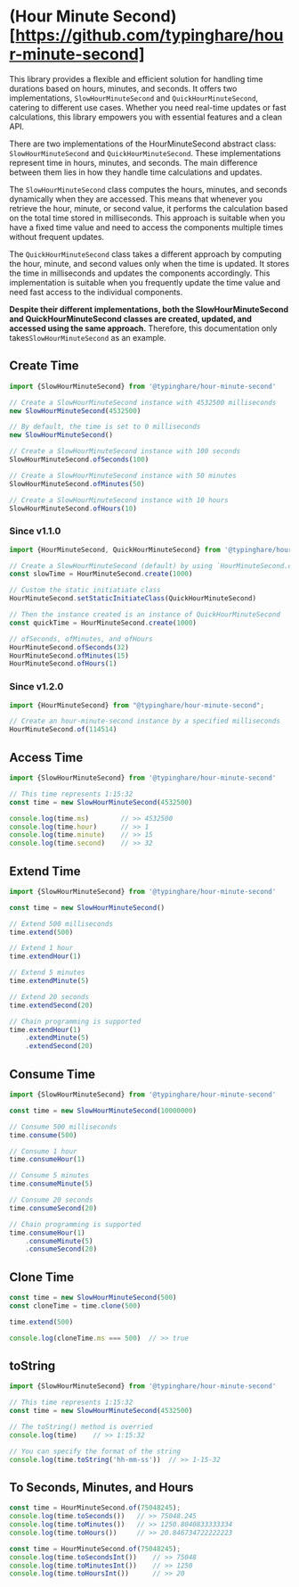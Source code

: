 # (Hour Minute Second)[https://github.com/typinghare/hour-minute-second]

This library provides a flexible and efficient solution for handling time durations based on
hours, minutes, and seconds. It offers two implementations, `SlowHourMinuteSecond` and `QuickHourMinuteSecond`,
catering to different use cases. Whether you need real-time updates or fast calculations, this library empowers
you with essential features and a clean API.

There are two implementations of the HourMinuteSecond abstract class:
`SlowHourMinuteSecond` and `QuickHourMinuteSecond`. These implementations represent
time in hours, minutes, and seconds. The main difference between them lies in
how they handle time calculations and updates.

The `SlowHourMinuteSecond` class computes the hours, minutes, and seconds dynamically when they are accessed.
This means that whenever you retrieve the hour, minute, or second value, it performs the calculation based on
the total time stored in milliseconds. This approach is suitable when you have a fixed time value and need to access
the components multiple times without frequent updates.

The `QuickHourMinuteSecond` class takes a different approach by computing the hour, minute, and second values only
when the time is updated. It stores the time in milliseconds and updates the components accordingly. This
implementation is suitable when you frequently update the time value and need fast access to the individual
components.

**Despite their different implementations, both the SlowHourMinuteSecond and QuickHourMinuteSecond classes are created,
updated, and accessed using the same approach.** Therefore, this documentation only takes`SlowHourMinuteSecond` as
an example.

## Create Time

```typescript
import {SlowHourMinuteSecond} from '@typinghare/hour-minute-second'

// Create a SlowHourMinuteSecond instance with 4532500 milliseconds
new SlowHourMinuteSecond(4532500)

// By default, the time is set to 0 milliseconds
new SlowHourMinuteSecond()

// Create a SlowHourMinuteSecond instance with 100 seconds
SlowHourMinuteSecond.ofSeconds(100)

// Create a SlowHourMinuteSecond instance with 50 minutes
SlowHourMinuteSecond.ofMinutes(50)

// Create a SlowHourMinuteSecond instance with 10 hours
SlowHourMinuteSecond.ofHours(10)
```

### Since v1.1.0

```typescript
import {HourMinuteSecond, QuickHourMinuteSecond} from '@typinghare/hour-minute-second'

// Create a SlowHourMinuteSecond (default) by using `HourMinuteSecond.create` method
const slowTime = HourMinuteSecond.create(1000)

// Custom the static initiatiate class
HourMinuteSecond.setStaticInitiateClass(QuickHourMinuteSecond)

// Then the instance created is an instance of QuickHourMinuteSecond
const quickTime = HourMinuteSecond.create(1000)

// ofSeconds, ofMinutes, and ofHours
HourMinuteSecond.ofSeconds(32)
HourMinuteSecond.ofMinutes(15)
HourMinuteSecond.ofHours(1)
```

### Since v1.2.0

```typescript
import {HourMinuteSecond} from "@typinghare/hour-minute-second";

// Create an hour-minute-second instance by a specified milliseconds
HourMinuteSecond.of(114514)
```

## Access Time

```typescript
import {SlowHourMinuteSecond} from '@typinghare/hour-minute-second'

// This time represents 1:15:32
const time = new SlowHourMinuteSecond(4532500)

console.log(time.ms)        // >> 4532500
console.log(time.hour)      // >> 1
console.log(time.minute)    // >> 15
console.log(time.second)    // >> 32
```

## Extend Time

```typescript
import {SlowHourMinuteSecond} from '@typinghare/hour-minute-second'

const time = new SlowHourMinuteSecond()

// Extend 500 milliseconds
time.extend(500)

// Extend 1 hour
time.extendHour(1)

// Extend 5 minutes
time.extendMinute(5)

// Extend 20 seconds
time.extendSecond(20)

// Chain programming is supported
time.extendHour(1)
    .extendMinute(5)
    .extendSecond(20)
```

## Consume Time

```typescript
import {SlowHourMinuteSecond} from '@typinghare/hour-minute-second'

const time = new SlowHourMinuteSecond(10000000)

// Consume 500 milliseconds
time.consume(500)

// Consume 1 hour
time.consumeHour(1)

// Consume 5 minutes
time.consumeMinute(5)

// Consume 20 seconds
time.consumeSecond(20)

// Chain programming is supported
time.consumeHour(1)
    .consumeMinute(5)
    .consumeSecond(20)
```

## Clone Time

```typescript
const time = new SlowHourMinuteSecond(500)
const cloneTime = time.clone(500)

time.extend(500)

console.log(cloneTime.ms === 500)  // >> true
```

## toString

```typescript
import {SlowHourMinuteSecond} from '@typinghare/hour-minute-second'

// This time represents 1:15:32
const time = new SlowHourMinuteSecond(4532500)

// The toString() method is overried
console.log(time)    // >> 1:15:32

// You can specify the format of the string
console.log(time.toString('hh-mm-ss'))  // >> 1-15-32
```

## To Seconds, Minutes, and Hours

```typescript
const time = HourMinuteSecond.of(75048245);
console.log(time.toSeconds())   // >> 75048.245
console.log(time.toMinutes())   // >> 1250.8040833333334
console.log(time.toHours())     // >> 20.846734722222223
```

```typescript
const time = HourMinuteSecond.of(75048245);
console.log(time.toSecondsInt())    // >> 75048
console.log(time.toMinutesInt())    // >> 1250
console.log(time.toHoursInt())      // >> 20
```
